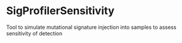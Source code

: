 # SigProfilerSensitivity
Tool to simulate mutational signature injection into samples to assess sensitivity of detection
